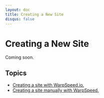 ```yaml
---
layout: doc
title: Creating a New Site
disqus: false
---
```


# Creating a New Site

Coming soon.

## Topics

- [Creating a site with WarpSpeed.io.](#)
- [Creating a site manually with WarpSpeed.](#)
